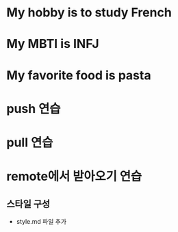 # My hobby is to study French
# My MBTI is INFJ
# My favorite food is pasta
# push 연습
# pull 연습
# remote에서 받아오기 연습

## 스타일 구성
- style.md 파일 추가